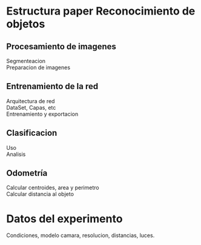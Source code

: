 # Estructura paper Reconocimiento de objetos  
## Procesamiento de imagenes  
Segmenteacion  
Preparacion de imagenes  

## Entrenamiento de la red  
Arquitectura de red  
   DataSet,   Capas, etc  
   Entrenamiento y exportacion    
## Clasificacion  
Uso  
Analisis  
## Odometría  
Calcular centroides, area y perimetro  
Calcular distancia al objeto  


# Datos del experimento  
Condiciones, modelo camara, resolucion, distancias, luces.

  
